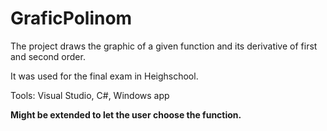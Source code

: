 # GraficPolinom

The project draws the graphic of a given function and its derivative of first and second order.

It was used for the final exam in Heighschool.

Tools: Visual Studio, C#, Windows app

**Might be extended to let the user choose the function.**
